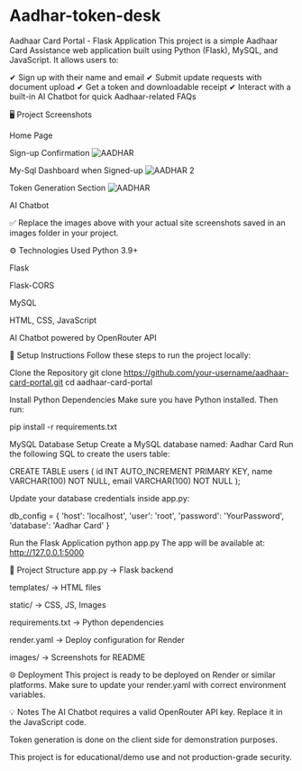 # Aadhar-token-desk

Aadhaar Card Portal - Flask Application This project is a simple Aadhaar Card Assistance web application built using Python (Flask), MySQL, and JavaScript. It allows users to:

✔ Sign up with their name and email ✔ Submit update requests with document upload ✔ Get a token and downloadable receipt ✔ Interact with a built-in AI Chatbot for quick Aadhaar-related FAQs

🖥️ Project Screenshots

Home Page

Sign-up Confirmation
![AADHAR](https://github.com/user-attachments/assets/d78e799d-4a6d-446a-9d66-867395963722)

My-Sql Dashboard when Signed-up
![AADHAR 2](https://github.com/user-attachments/assets/9da0aba9-0ff0-4d94-a67a-562ecab9fc37)

Token Generation Section
![AADHAR](https://github.com/user-attachments/assets/69c2bf14-b64a-474f-a3df-b99a7af2563d)

AI Chatbot

✅ Replace the images above with your actual site screenshots saved in an images folder in your project.

⚙️ Technologies Used Python 3.9+

Flask

Flask-CORS

MySQL

HTML, CSS, JavaScript

AI Chatbot powered by OpenRouter API

🚀 Setup Instructions Follow these steps to run the project locally:

Clone the Repository git clone https://github.com/your-username/aadhaar-card-portal.git cd aadhaar-card-portal

Install Python Dependencies Make sure you have Python installed. Then run:

pip install -r requirements.txt

MySQL Database Setup Create a MySQL database named: Aadhar Card
Run the following SQL to create the users table:

CREATE TABLE users ( id INT AUTO_INCREMENT PRIMARY KEY, name VARCHAR(100) NOT NULL, email VARCHAR(100) NOT NULL );

Update your database credentials inside app.py:

db_config = { 'host': 'localhost', 'user': 'root', 'password': 'YourPassword', 'database': 'Aadhar Card' }

Run the Flask Application python app.py
The app will be available at: http://127.0.0.1:5000

🧩 Project Structure app.py → Flask backend

templates/ → HTML files

static/ → CSS, JS, Images

requirements.txt → Python dependencies

render.yaml → Deploy configuration for Render

images/ → Screenshots for README

🌐 Deployment This project is ready to be deployed on Render or similar platforms. Make sure to update your render.yaml with correct environment variables.

💡 Notes The AI Chatbot requires a valid OpenRouter API key. Replace it in the JavaScript code.

Token generation is done on the client side for demonstration purposes.

This project is for educational/demo use and not production-grade security.
